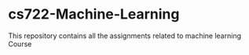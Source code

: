 # cs722-Machine-Learning
This repository contains all the assignments related to machine learning Course
